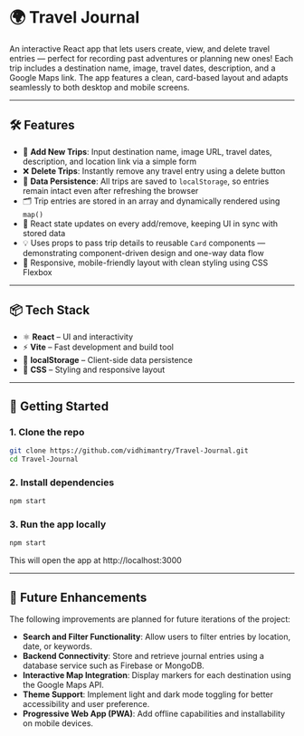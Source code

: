 # 🌍 Travel Journal

An interactive React app that lets users create, view, and delete travel entries — perfect for recording past adventures or planning new ones! Each trip includes a destination name, image, travel dates, description, and a Google Maps link. The app features a clean, card-based layout and adapts seamlessly to both desktop and mobile screens.

---

## 🛠️ Features

- 📌 **Add New Trips**: Input destination name, image URL, travel dates, description, and location link via a simple form  
- ❌ **Delete Trips**: Instantly remove any travel entry using a delete button  
- 💾 **Data Persistence**: All trips are saved to `localStorage`, so entries remain intact even after refreshing the browser  
- 🗂️ Trip entries are stored in an array and dynamically rendered using `map()`  
- 🔄 React state updates on every add/remove, keeping UI in sync with stored data  
- 💡 Uses props to pass trip details to reusable `Card` components — demonstrating component-driven design and one-way data flow  
- 🎨 Responsive, mobile-friendly layout with clean styling using CSS Flexbox  

---

## 📦 Tech Stack

- ⚛️ **React** – UI and interactivity  
- ⚡ **Vite** – Fast development and build tool  
- 💾 **localStorage** – Client-side data persistence  
- 🎨 **CSS** – Styling and responsive layout  

---


## 🚀 Getting Started

### 1. Clone the repo

```bash
git clone https://github.com/vidhimantry/Travel-Journal.git
cd Travel-Journal
```

### 2. Install dependencies

```bash
npm start
```
### 3. Run the app locally

```bash
npm start
```
This will open the app at http://localhost:3000

---

## 🔮 Future Enhancements

The following improvements are planned for future iterations of the project:

- **Search and Filter Functionality**: Allow users to filter entries by location, date, or keywords.
- **Backend Connectivity**: Store and retrieve journal entries using a database service such as Firebase or MongoDB.
- **Interactive Map Integration**: Display markers for each destination using the Google Maps API.
- **Theme Support**: Implement light and dark mode toggling for better accessibility and user preference.
- **Progressive Web App (PWA)**: Add offline capabilities and installability on mobile devices.


